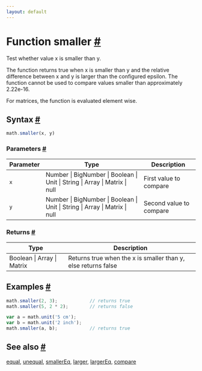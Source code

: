 ```yaml
---
layout: default
---
```


<h1 id="function-smaller">Function smaller <a href="#function-smaller" title="Permalink">#</a></h1>

Test whether value x is smaller than y.

The function returns true when x is smaller than y and the relative
difference between x and y is larger than the configured epsilon. The
function cannot be used to compare values smaller than approximately 2.22e-16.

For matrices, the function is evaluated element wise.


<h2 id="syntax">Syntax <a href="#syntax" title="Permalink">#</a></h2>

```js
math.smaller(x, y)
```

<h3 id="parameters">Parameters <a href="#parameters" title="Permalink">#</a></h3>

Parameter | Type | Description
--------- | ---- | -----------
`x` | Number &#124; BigNumber &#124; Boolean &#124; Unit &#124; String &#124; Array &#124; Matrix &#124; null | First value to compare
`y` | Number &#124; BigNumber &#124; Boolean &#124; Unit &#124; String &#124; Array &#124; Matrix &#124; null | Second value to compare

<h3 id="returns">Returns <a href="#returns" title="Permalink">#</a></h3>

Type | Description
---- | -----------
Boolean &#124; Array &#124; Matrix | Returns true when the x is smaller than y, else returns false


<h2 id="examples">Examples <a href="#examples" title="Permalink">#</a></h2>

```js
math.smaller(2, 3);            // returns true
math.smaller(5, 2 * 2);        // returns false

var a = math.unit('5 cm');
var b = math.unit('2 inch');
math.smaller(a, b);            // returns true
```


<h2 id="see-also">See also <a href="#see-also" title="Permalink">#</a></h2>

[equal](equal.html),
[unequal](unequal.html),
[smallerEq](smallerEq.html),
[larger](larger.html),
[largerEq](largerEq.html),
[compare](compare.html)


<!-- Note: This file is automatically generated from source code comments. Changes made in this file will be overridden. -->

